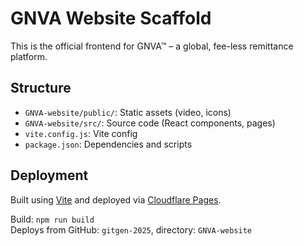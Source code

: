 # GNVA Website Scaffold

This is the official frontend for GNVA™ – a global, fee-less remittance platform.

## Structure

- `GNVA-website/public/`: Static assets (video, icons)
- `GNVA-website/src/`: Source code (React components, pages)
- `vite.config.js`: Vite config
- `package.json`: Dependencies and scripts

## Deployment

Built using [Vite](https://vitejs.dev) and deployed via [Cloudflare Pages](https://pages.cloudflare.com).

Build: `npm run build`  
Deploys from GitHub: `gitgen-2025`, directory: `GNVA-website`
